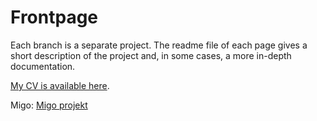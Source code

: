 # Frontpage

Each branch is a separate project. The readme file of each page gives a short description of the project and, in some cases, a more in-depth documentation.

[My CV is available here](https://drive.google.com/file/d/18nlavviBjUEs80sRjCAilvzSZFS1BuGF/view?usp=sharing).

Migo: [Migo projekt](https://aerlingsson.github.io/projects/migo)
